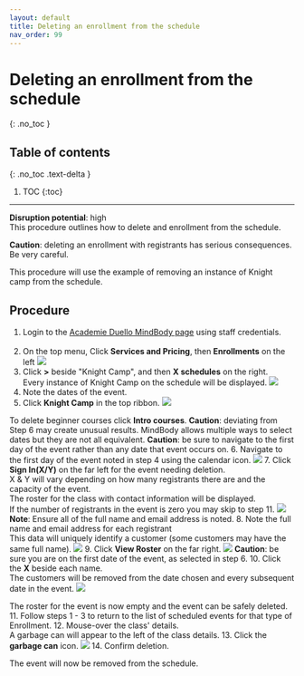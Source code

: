 ```yaml
---
layout: default
title: Deleting an enrollment from the schedule
nav_order: 99
---
```


# Deleting an enrollment from the schedule
{: .no_toc }

## Table of contents
{: .no_toc .text-delta }

1. TOC
{:toc}
---
**Disruption potential**: high  
This procedure outlines how to delete and enrollment from the schedule.
 
**Caution**: deleting an enrollment with registrants has serious consequences. Be very careful.

This procedure will use the example of removing an instance of Knight camp from the schedule.

## Procedure

1. Login to the [Academie Duello MindBody page](https://clients.mindbodyonline.com/LoginLaunch?studioid=154406) using staff credentials. <br><br>
2. On the top menu, Click **Services and Pricing**, then **Enrollments** on the left
[<img src="http://github.com/clintonbf/Lynns-and-Clints-doc-project/blob/gh-pages/assets/images/create-event-2.png" />](http://github.com/clintonbf/Lynns-and-Clints-doc-project/blob/gh-pages/assets/images/create-event-2.png)
3. Click **>** beside "Knight Camp", and then **X schedules** on the right.  
Every instance of Knight Camp on the schedule will be displayed.
[<img src="http://github.com/clintonbf/Lynns-and-Clints-doc-project/blob/gh-pages/assets/images/create-event-3.png" />](http://github.com/clintonbf/Lynns-and-Clints-doc-project/blob/gh-pages/assets/images/create-event-3.png)
4. Note the dates of the event.
5. Click **Knight Camp** in the top ribbon.
[<img src="http://github.com/clintonbf/Lynns-and-Clints-doc-project/blob/gh-pages/assets/images/delete-event-5.png" />](http://github.com/clintonbf/Lynns-and-Clints-doc-project/blob/gh-pages/assets/images/delete-event-5.png)

To delete beginner courses click **Intro courses**.
**Caution**: deviating from Step 6 may create unusual results. MindBody allows multiple ways to select dates but they are not all equivalent.
**Caution**: be sure to navigate to the first day of the event rather than any date that event occurs on.
6. Navigate to the first day of the event noted in step 4 using the calendar icon.
[<img src="http://github.com/clintonbf/Lynns-and-Clints-doc-project/blob/gh-pages/assets/images/delete-event-6.png" />](http://github.com/clintonbf/Lynns-and-Clints-doc-project/blob/gh-pages/assets/images/delete-event-6.png)
7. Click **Sign In(X/Y)** on the far left for the event needing deletion.  
X & Y will vary depending on how many registrants there are and the capacity of the event.  
The roster for the class with contact information will be displayed.  
If the number of registrants in the event is zero you may skip to step 11.
[<img src="http://github.com/clintonbf/Lynns-and-Clints-doc-project/blob/gh-pages/assets/images/delete-event-7.png" />](http://github.com/clintonbf/Lynns-and-Clints-doc-project/blob/gh-pages/assets/images/delete-event-7.png)
**Note**: Ensure all of the full name and email address is noted.
8. Note the full name and email address for each registrant  
This data will uniquely identify a customer (some customers may have the same full name).
[<img src="http://github.com/clintonbf/Lynns-and-Clints-doc-project/blob/gh-pages/assets/images/delete-event-8.png" />](http://github.com/clintonbf/Lynns-and-Clints-doc-project/blob/gh-pages/assets/images/delete-event-8.png)
9. Click **View Roster** on the far right.
[<img src="http://github.com/clintonbf/Lynns-and-Clints-doc-project/blob/gh-pages/assets/images/delete-event-9.png" />](http://github.com/clintonbf/Lynns-and-Clints-doc-project/blob/gh-pages/assets/images/delete-event-9.png)
**Caution**: be sure you are on the first date of the event, as selected in step 6.
10. Click the **X** beside each name.  
The customers will be removed from the date chosen and every subsequent date in the event.
[<img src="http://github.com/clintonbf/Lynns-and-Clints-doc-project/blob/gh-pages/assets/images/delete-event-10.png" />](http://github.com/clintonbf/Lynns-and-Clints-doc-project/blob/gh-pages/assets/images/delete-event-10.png)
  
The roster for the event is now empty and the event can be safely deleted.
11. Follow steps 1 - 3 to return to the list of scheduled events for that type of Enrollment.
12. Mouse-over the class' details.  
A garbage can will appear to the left of the class details.
13. Click the **garbage can** icon.
![](http://github.com/clintonbf/Lynns-and-Clints-doc-project/blob/gh-pages/assets/images/block-copy-delete-1.png?raw=true)
14. Confirm deletion.

The event will now be removed from the schedule.
